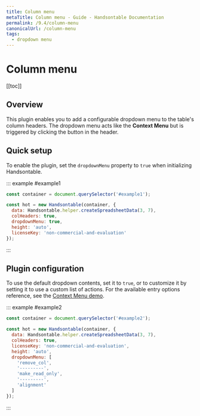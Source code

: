 ```yaml
---
title: Column menu
metaTitle: Column menu - Guide - Handsontable Documentation
permalink: /9.4/column-menu
canonicalUrl: /column-menu
tags:
  - dropdown menu
---
```


# Column menu

[[toc]]

## Overview

This plugin enables you to add a configurable dropdown menu to the table's column headers.
The dropdown menu acts like the **Context Menu** but is triggered by clicking the button in the header.

## Quick setup

To enable the plugin, set the `dropdownMenu` property to `true` when initializing Handsontable.

::: example #example1
```js
const container = document.querySelector('#example1');

const hot = new Handsontable(container, {
  data: Handsontable.helper.createSpreadsheetData(3, 7),
  colHeaders: true,
  dropdownMenu: true,
  height: 'auto',
  licenseKey: 'non-commercial-and-evaluation'
});
```
:::

## Plugin configuration

To use the default dropdown contents, set it to `true`, or to customize it by setting it to use a custom list of actions. For the available entry options reference, see the [Context Menu demo](@/guides/accessories-and-menus/context-menu.md#page-specific).

::: example #example2
```js
const container = document.querySelector('#example2');

const hot = new Handsontable(container, {
  data: Handsontable.helper.createSpreadsheetData(3, 7),
  colHeaders: true,
  licenseKey: 'non-commercial-and-evaluation',
  height: 'auto',
  dropdownMenu: [
    'remove_col',
    '---------',
    'make_read_only',
    '---------',
    'alignment'
  ]
});
```
:::
